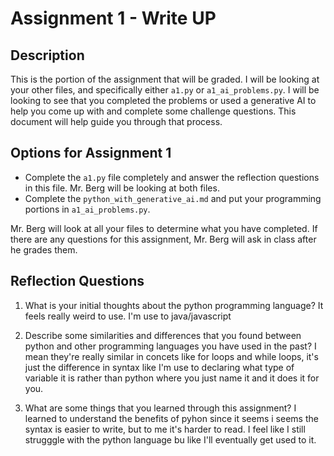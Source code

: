 # Assignment 1 - Write UP

## Description
This is the portion of the assignment that will be graded.  I will be looking at your other files, and specifically either `a1.py` or `a1_ai_problems.py`.  I will be looking to see that you completed the problems or used a generative AI to help you come up with and complete some challenge questions.  This document will help guide you through that process.

## Options for Assignment 1
- Complete the `a1.py` file completely and answer the reflection questions in this file.  Mr. Berg will be looking at both files.
- Complete the `python_with_generative_ai.md` and put your programming portions in `a1_ai_problems.py`.

Mr. Berg will look at all your files to determine what you have completed.  If there are any questions for this assignment, Mr. Berg will ask in class after he grades them.


## Reflection Questions

1. What is your initial thoughts about the python programming language?
It feels really weird to use. I'm use to java/javascript


2. Describe some similarities and differences that you found between python and other programming languages you have used in the past?
I mean they're really similar in concets like for loops and while loops, it's just the difference in syntax like I'm use to declaring what type of variable it is rather than python where you just name it and it does it for you. 


3. What are some things that you learned through this assignment?
I learned to understand the benefits of pyhon since it seems i seems the syntax is easier to write, but to me it's harder to read. I feel like I still strugggle with the python language bu like I'll eventually get used to it. 